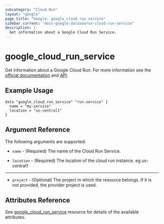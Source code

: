 ```yaml
---
subcategory: "Cloud Run"
layout: "google"
page_title: "Google: google_cloud_run_service"
sidebar_current: "docs-google-datasource-cloud-run-service"
description: |-
  Get information about a Google Cloud Run Service.
---
```


# google\_cloud\_run\_service

Get information about a Google Cloud Run. For more information see
the [official documentation](https://cloud.google.com/run/docs/)
and [API](https://cloud.google.com/run/docs/apis).

## Example Usage

```hcl
data "google_cloud_run_service" "run-service" {
  name = "my-service"
  location = "us-central1"
}
```

## Argument Reference

The following arguments are supported:

* `name` - (Required) The name of the Cloud Run Service.

* `location` - (Required) The location of the cloud run instance. eg us-central1

- - -

* `project` - (Optional) The project in which the resource belongs. If it
    is not provided, the provider project is used.

## Attributes Reference

See [google_cloud_run_service](https://www.terraform.io/docs/providers/google/r/cloud_run_service.html#argument-reference) resource for details of the available attributes.

